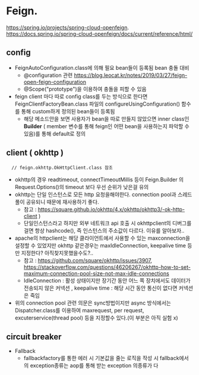 
# Feign. 
  https://spring.io/projects/spring-cloud-openfeign.  
  https://docs.spring.io/spring-cloud-openfeign/docs/current/reference/html/
  ## config
   * FeignAutoConfiguration.class에 의해 필요 bean들이 등록됨 bean 충돌 대비
      + @configuration 관련 https://blog.leocat.kr/notes/2019/03/27/feign-open-feign-configuration
      + @Scope("prototype")을 이용하여 충돌을 피할 수 있음
   * feign client 마다 따로 config class를 두는 방식으로 한다면 FeignClientFactoryBean.class 파일의 configureUsingConfiguration() 함수를 통해 custom하게 정의된 bean들이 등록됨
      + 해당 메소드안을 보면 사용자가 bean을 따로 만들지 않았으면 inner class인 **Builder** ( member 변수를 통해 feign인 어떤 bean을 사용하는지 파악할 수 있음)를 통해 default로 정의 
  ## client ( okhttp )
      // feign.okhttp.OkHttpClient.class 참조
  * okhttp의 경우 readtimeout, connectTimeoutMillis 등이 Feign.Builder 의 Request.Options()의 timeout 보다 우선 순위가 낮은걸 유의
  * okhttp는 단일 인스턴스로 모든 http 요청을해야한다. connection pool과 스레드 풀이 공유되니 때문에 재사용하기 좋다.  
      + 참고 : https://square.github.io/okhttp/4.x/okhttp/okhttp3/-ok-http-client )
      + 단일인스턴스라고 하지만 외부 네트워크 api 호출 시 okhttpclient의 디버그를 걸면 항상 hashcode(), 즉 인스턴스의 주소값이 다르다. 이유를 알아보자.. 
  * apache의 httpclient는 해당 클라이언트에서 사용할 수 있는 maxconnection을 설정할 수 있었지만 okhttp 같은경우는 maxIdleConnection, keepalive time 등만 지정한다? 아직찾지못했을수도?..  
      + 참고 : https://github.com/square/okhttp/issues/3907, https://stackoverflow.com/questions/46206267/okhttp-how-to-set-maximum-connection-pool-size-not-max-idle-connections
      + IdleConnection : 활성 상태이지만 장기간 동안 어느 쪽 장치에서도 데이터가 전송되지 않은 커넥션 , keepalive time : 해당 시간 동안 통신이 없다면 커넥션은 죽임
   * 위의 connection pool 관련 의문은 sync방법이지만 async 방식에서는 Dispatcher.class를 이용하여 maxrequest, per request, excuterservice(thread pool) 등을 지정할수 있다.(이 부분은 아직 실험 x)
  ## circuit breaker
   * Fallback
      + fallbackfactory를 통한 에러 시 기본값을 줄는 로직을 작성 시 fallback에서의 exception종류는 aop를 통해 받는 exception 의종류가 다
